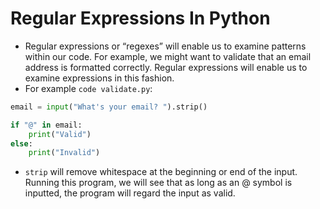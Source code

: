 # Regular Expressions In Python

- Regular expressions or “regexes” will enable us to examine patterns within our code. For example, we might want to validate that an email address is formatted correctly. Regular expressions will enable us to examine expressions in this fashion.
- For example `code validate.py`:

```Python
email = input("What's your email? ").strip()

if "@" in email:
    print("Valid")
else:
    print("Invalid")
```

- `strip` will remove whitespace at the beginning or end of the input. Running this program, we will see that as long as an @ symbol is inputted, the program will regard the input as valid.
